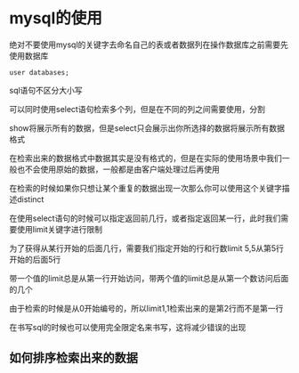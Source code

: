 # mysql的使用

绝对不要使用mysql的关键字去命名自己的表或者数据列在操作数据库之前需要先使用数据库

`user databases;`

sql语句不区分大小写

可以同时使用select语句检索多个列，但是在不同的列之间需要使用，分割

show将展示所有的数据，但是select只会展示出你所选择的数据将展示所有数据格式

在检索出来的数据格式中数据其实是没有格式的，但是在实际的使用场景中我们一般也不会使用原始的数据，一般都是由客户端处理过后再使用

在检索的时候如果你只想让某个重复的数据出现一次那么你可以使用这个关键字描述distinct

在使用select语句的时候可以指定返回前几行，或者指定返回某一行，此时我们需要使用limit关键字进行限制

为了获得从某行开始的后面几行，需要我们指定开始的行和行数limit 5,5从第5行开始的后面5行

带一个值的limit总是从第一行开始访问，带两个值的limit总是从第一个数访问后面的几个

由于检索的时候是从0开始编号的，所以limit1,1检索出来的是第2行而不是第一行

在书写sql的时候也可以使用完全限定名来书写，这将减少错误的出现

## 如何排序检索出来的数据

